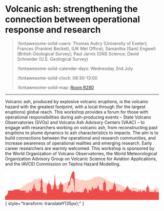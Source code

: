 # Volcanic ash: strengthening the connection between operational response and research

> :fontawesome-solid-users: Thomas Aubry (University of Exeter); Frances (Frankie) Beckett, (UK Met Office); Samantha (Sam) Engwell (British Geological Survey); Paul  Jarvis (GNS Science; David Schneider (U.S. Geological Survey)
> 
> :fontawesome-solid-calendar-days: Wednesday 2nd July
> 
> :fontawesome-solid-clock: 08:30-13:00
> 
> :fontawesome-solid-map: [Room R280](maps_venue.md#__tabbed_3_1)

--- 

Volcanic ash, produced by explosive volcanic eruptions, is the volcanic hazard with the greatest footprint, with a local through (for the largest eruptions) global reach. This workshop provides a forum for those with operational responsibilities during ash-producing events – State Volcano Observatories (SVOs) and Volcano Ash Advisory Centers (VAAC) – to engage with researchers working on volcanic ash, from reconstructing past eruptions to plume dynamics to ash characteristics to impacts. The aim is to build connections between the operational and research communities, and increase awareness of operational realities and emerging research. Early career researchers are warmly welcomed. This workshop is sponsored by the World Organization of Volcano Observatories, the World Meteorological Organization Advisory Group on Volcanic Science for Aviation Applications, and the IAVCEI Commission on Tephra Hazard Modelling.


![Footer](img/footer.png){  style="transform: translateY(35px);" }
